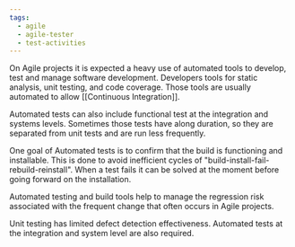 ```yaml
---
tags:
  - agile
  - agile-tester
  - test-activities
---
```

On Agile projects it is expected a heavy use of automated tools to develop, test and manage software development.
Developers tools for static analysis, unit testing, and code coverage. Those tools are usually automated to allow [[Continuous Integration]].

Automated tests can also include functional test at the integration and systems levels. Sometimes those tests have along duration, so they are separated from unit tests and are run less frequently.

One goal of Automated tests is to confirm that the build is functioning and installable. This is done to avoid inefficient cycles of "build-install-fail-rebuild-reinstall". When a test fails it can be solved at the moment before going forward on the installation.

Automated testing and build tools help to manage the regression risk associated with the frequent change that often occurs in Agile projects.

Unit testing has limited defect detection effectiveness. Automated tests at the integration and system level are also required.